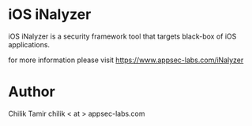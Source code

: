 iOS iNalyzer
============

iOS iNalyzer is a security framework tool that targets black-box of iOS applications.

for more information please visit https://www.appsec-labs.com/iNalyzer



Author
======

Chilik Tamir
chilik < at > appsec-labs.com
